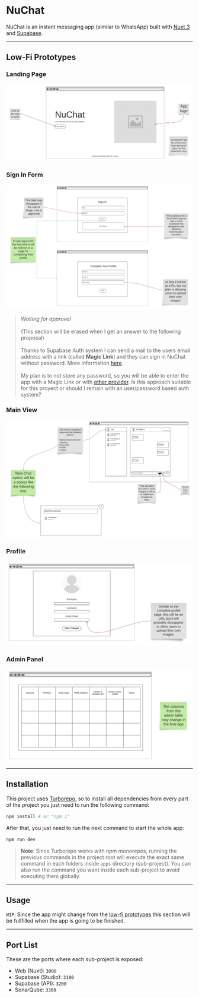 # NuChat

NuChat is an instant messaging app (similar to WhatsApp) built with [Nuxt 3](https://nuxt.com/) and [Supabase](https://supabase.com/).

---

## Low-Fi Prototypes

### Landing Page

![Landing page low-fi prototype](./docs/images/prototypes/landing-low.jpeg)

### Sign In Form

![Sign In Form low-fi prototype](./docs/images/prototypes/sign-in-low.jpeg)



> _Waiting for approval_ <br><br>
(This section will be erased when I get an answer to the following proposal)<br><br>
Thanks to Supabase Auth system I can send a mail to the users email address with a link (called **Magic Link**) and they can sign in NuChat without password. More information [here](https://supabase.com/docs/guides/auth/auth-magic-link). <br><br>
My plan is to not store any password, so you will be able to enter the app with a Magic Link or with [other provider](https://supabase.com/docs/guides/auth/social-login). Is this approach suitable for this proyect or should I remain with an user/password based auth system?

### Main View

![Main View low-fi prototype](./docs/images/prototypes/main-view-low.jpeg)

### Profile

![Profile low-fi prototype](./docs/images/prototypes/profile-low.jpeg)

### Admin Panel

![Admin panel low-fi prototype](./docs/images/prototypes/admin-panel-low.jpeg)

---

## Installation

This project uses [Turborepo](https://turbo.build/repo), so to install all dependencies from every part of the project you just need to run the following command:

```bash
npm install # or "npm i"
```

After that, you just need to run the next command to start the whole app:

```bash
npm run dev
```

> **Note**: Since Turborepo works with _npm monorepos_, running the previous commands in the project root will execute the exact same command in each folders inside `apps` directory (sub-project). You can also run the command you want inside each sub-project to avoid executing them globally.

---

## Usage

`WIP`: Since the app might change from the [low-fi prototypes](#low-fi-prototypes) this section will be fullfilled when the app is going to be finished.

---

## Port List

These are the ports where each sub-project is exposed:

- Web (Nuxt): `3000`
- Supabase (Studio): `3100`
- Supabase (API): `3200`
- SonarQube: `3300`